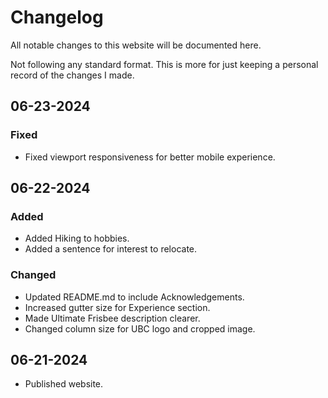 # Changelog

All notable changes to this website will be documented here.

Not following any standard format. This is more for just keeping a personal record of the changes I made.

## 06-23-2024
### Fixed
- Fixed viewport responsiveness for better mobile experience.

## 06-22-2024
### Added
- Added Hiking to hobbies.
- Added a sentence for interest to relocate.

### Changed
- Updated README.md to include Acknowledgements.
- Increased gutter size for Experience section.
- Made Ultimate Frisbee description clearer.
- Changed column size for UBC logo and cropped image.

## 06-21-2024

 - Published website.